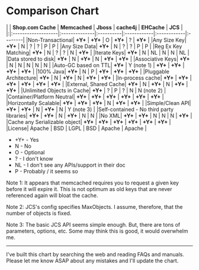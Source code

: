 # Comparison Chart #
| | **Shop.com Cache** | **Memcached** | **Jboss** | **cache4j** | **EHCache** | **JCS** |
|:|:-------------------|:--------------|:----------|:------------|:------------|:--------|
|Non-Transactional| **+Y+**            | **+Y+**       | O         | **+Y+**     | ?           | **+Y+** |
|Any Size Key| **+Y+**            | N             | ?         | ?           | P           | P       |
|Any Size Data| **+Y+**            | N             | ?         | ?           | P           | P       |
|Reg Ex Key Matching| **+Y+**            | N             | ?         | ?           | N           | **+Y+** |
|Iterate Keys| **+Y+**            | N             | NL        | N           | N           | NL      |
|Data stored to disk| **+Y+**            | N             | **+Y+**   | N           | **+Y+**     | **+Y+** |
|Associative Keys| **+Y+**            | N             | N         | N           | N           | N       |
|Auto-GC based on TTL| **+Y+**            | Y (note 1)    | **+Y+**   | **+Y+**     | **+Y+**     | **+Y+** |
|100% Java| **+Y+**            | N             | P         | **+Y+**     | **+Y+**     | **+Y+** |
|Pluggable Architecture| **+Y+**            | N             | **+Y+**   | N           | **+Y+**     | **+Y+** |
|In-process cache| **+Y+**            | **+Y+**       | **+Y+**   | **+Y+**     | **+Y+**     | **+Y+** |
|External, Shared Cache| **+Y+**            | N             | **+Y+**   | N           | **+Y+**     | **+Y+** |
|Unlimited Objects in Cache| **+Y+**            | ?             | P         | ?           | N           | N (note 2) |
|Container/Platform Neutral| **+Y+**            | **+Y+**       | **+Y+**   | **+Y+**     | **+Y+**     | **+Y+** |
|Horizontally Scalable| **+Y+**            | **+Y+**       | **+Y+**   | N           | **+Y+**     | **+Y+** |
|Simple/Clean API| **+Y+**            | **+Y+**       | N         | **+Y+**     | N           | Y (note 3) |
|Self-contained - No third party libraries| **+Y+**            | **+Y+**       | N         | **+Y+**     | N           | N       |
|No XML| **+Y+**            | **+Y+**       | N         | N           | N           | **+Y+** |
|Cache any Serializable object| **+Y+**            | **+Y+**       | **+Y+**   | **+Y+**     | **+Y+**     | **+Y+** |
|License| Apache             | BSD           | LGPL      | BSD         | Apache      | Apache  |

  * +Y+ - Yes
  * N - No
  * O - Optional
  * ? - I don't know
  * NL - I don't see any APIs/support in their doc
  * P - Probably / it seems so

Note 1: It appears that memcached requires you to request a given key before it will expire it. This is not optimum as old keys that are never referenced again will bloat the cache.

Note 2: JCS's config specifies MaxObjects. I assume, therefore, that the number of objects is fixed.

Note 3: The basic JCS API seems simple enough. But, there are tons of parameters, options, etc. Some may think this is good, it would overwhelm me.

---

I've built this chart by searching the web and reading FAQs and manuals. Please let me know ASAP about any mistakes and I'll update the chart.